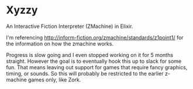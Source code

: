 # Xyzzy

An Interactive Fiction Interpreter (ZMachine) in Elixir.

I'm referencing http://inform-fiction.org/zmachine/standards/z1point1/ for the information on how the zmachine works.

Progress is slow going and I even stopped working on it for 5 months straight. However the goal is to eventually hook this up to slack for some fun. That means leaving out support for games that require fancy graphics, timing, or sounds. So this will probably be restricted to the earlier z-machine games only, like Zork.

